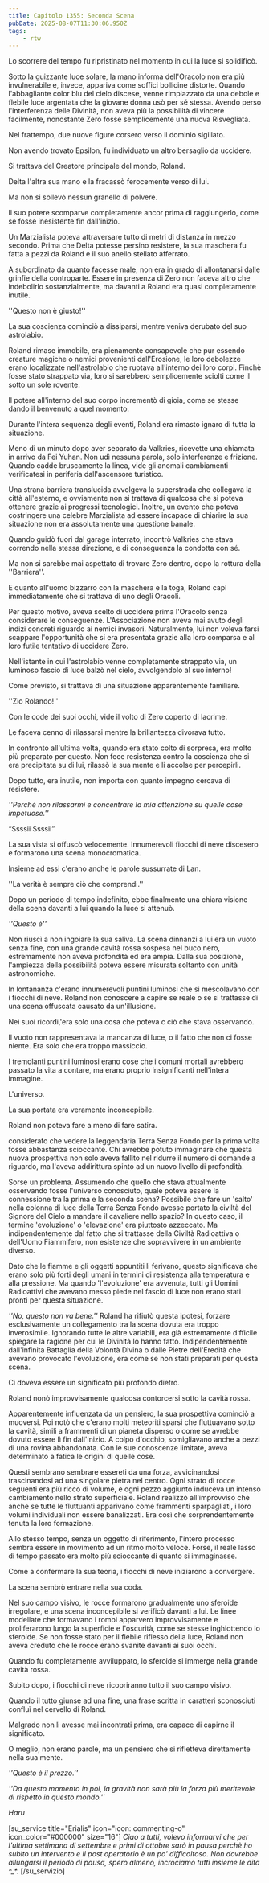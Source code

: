 ```yaml
---
title: Capitolo 1355: Seconda Scena
pubDate: 2025-08-07T11:30:06.950Z
tags:
    - rtw
---
```



Lo scorrere del tempo fu ripristinato nel momento in cui la luce si solidificò.


Sotto la guizzante luce solare, la mano informa dell'Oracolo non era più invulnerabile e, invece, appariva come soffici bollicine distorte. </span><span style="vertical-align: inherit">Quando l'abbagliante color blu del cielo discese, venne rimpiazzato da una debole e flebile luce argentata che la giovane donna usò per sé stessa. </span><span style="vertical-align: inherit">Avendo perso l'interferenza delle Divinità, non aveva più la possibilità di vincere facilmente, nonostante Zero fosse semplicemente una nuova Risvegliata.


Nel frattempo, due nuove figure corsero verso il dominio sigillato.


Non avendo trovato Epsilon, fu individuato un altro bersaglio da uccidere.


Si trattava del Creatore principale del mondo, Roland.


Delta l'altra sua mano e la fracassò ferocemente verso di lui.


Ma non si sollevò nessun granello di polvere.


Il suo potere scomparve completamente ancor prima di raggiungerlo, come se fosse inesistente fin dall'inizio.


Un Marzialista poteva attraversare tutto di metri di distanza in mezzo secondo. </span><span style="vertical-align: inherit">Prima che Delta potesse persino resistere, la sua maschera fu fatta a pezzi da Roland e il suo anello stellato afferrato.


A subordinato da quanto facesse male, non era in grado di allontanarsi dalle grinfie della controparte. </span><span style="vertical-align: inherit">Essere in presenza di Zero non faceva altro che indebolirlo sostanzialmente, ma davanti a Roland era quasi completamente inutile.


''Questo non è giusto!''


La sua coscienza cominciò a dissiparsi, mentre veniva derubato del suo astrolabio.


Roland rimase immobile, era pienamente consapevole che pur essendo creature magiche o nemici provenienti dall'Erosione, le loro debolezze erano localizzate nell'astrolabio che ruotava all'interno dei loro corpi. </span><span style="vertical-align: inherit">Finchè fosse stato strappato via, loro si sarebbero semplicemente sciolti come il sotto un sole rovente.


Il potere all'interno del suo corpo incrementò di gioia, come se stesse dando il benvenuto a quel momento.


Durante l'intera sequenza degli eventi, Roland era rimasto ignaro di tutta la situazione.


Meno di un minuto dopo aver separato da Valkries, ricevette una chiamata in arrivo da Fei Yuhan. </span><span style="vertical-align: inherit">Non udì nessuna parola, solo interferenze e frizione. </span><span style="vertical-align: inherit">Quando cadde bruscamente la linea, vide gli anomali cambiamenti verificatesi in periferia dall'ascensore turistico.


Una strana barriera translucida avvolgeva la superstrada che collegava la città all'esterno, e ovviamente non si trattava di qualcosa che si poteva ottenere grazie ai progressi tecnologici. </span><span style="vertical-align: inherit">Inoltre, un evento che poteva costringere una celebre Marzialista ad essere incapace di chiarire la sua situazione non era assolutamente una questione banale.


Quando guidò fuori dal garage interrato, incontrò Valkries che stava correndo nella stessa direzione, e di conseguenza la condotta con sé.


Ma non si sarebbe mai aspettato di trovare Zero dentro, dopo la rottura della ''Barriera''.


E quanto all'uomo bizzarro con la maschera e la toga, Roland capì immediatamente che si trattava di uno degli Oracoli.


Per questo motivo, aveva scelto di uccidere prima l'Oracolo senza considerare le conseguenze. </span><span style="vertical-align: inherit">L'Associazione non aveva mai avuto degli indizi concreti riguardo ai nemici invasori. </span><span style="vertical-align: inherit">Naturalmente, lui non voleva farsi scappare l'opportunità che si era presentata grazie alla loro comparsa e al loro futile tentativo di uccidere Zero.


Nell'istante in cui l'astrolabio venne completamente strappato via, un luminoso fascio di luce balzò nel cielo, avvolgendolo al suo interno!


Come previsto, si trattava di una situazione apparentemente familiare.


''Zio Rolando!''


Con le code dei suoi occhi, vide il volto di Zero coperto di lacrime.


Le faceva cenno di rilassarsi mentre la brillantezza divorava tutto.


In confronto all'ultima volta, quando era stato colto di sorpresa, era molto più preparato per questo. </span><span style="vertical-align: inherit">Non fece resistenza contro la coscienza che si era precipitata su di lui, rilassò la sua mente e li accolse per percepirli.


Dopo tutto, era inutile, non importa con quanto impegno cercava di resistere.


<em>''Perché non rilassarmi e concentrare la mia attenzione su quelle cose impetuose.'' </em>


“Ssssii Ssssii”


La sua vista si offuscò velocemente. </span><span style="vertical-align: inherit">Innumerevoli fiocchi di neve discesero e formarono una scena monocromatica.


Insieme ad essi c'erano anche le parole sussurrate di Lan.


''La verità è sempre ciò che comprendi.''


Dopo un periodo di tempo indefinito, ebbe finalmente una chiara visione della scena davanti a lui quando la luce si attenuò.


<em>''Questo è''</em>


Non riuscì a non ingoiare la sua saliva. </span><span style="vertical-align: inherit">La scena dinnanzi a lui era un vuoto senza fine, con una grande cavità rossa sospesa nel buco nero, estremamente non aveva profondità ed era ampia. </span><span style="vertical-align: inherit">Dalla sua posizione, l'ampiezza della possibilità poteva essere misurata soltanto con unità astronomiche.


In lontananza c'erano innumerevoli puntini luminosi che si mescolavano con i fiocchi di neve. </span><span style="vertical-align: inherit">Roland non conoscere a capire se reale o se si trattasse di una scena offuscata causato da un'illusione.


Nei suoi ricordi,'era solo una cosa che poteva c ciò che stava osservando.


Il vuoto non rappresentava la mancanza di luce, o il fatto che non ci fosse niente. </span><span style="vertical-align: inherit">Era solo che era troppo massiccio.


I tremolanti puntini luminosi erano cose che i comuni mortali avrebbero passato la vita a contare, ma erano proprio insignificanti nell'intera immagine.


L'universo.


La sua portata era veramente inconcepibile.


Roland non poteva fare a meno di fare satira.


considerato che vedere la leggendaria Terra Senza Fondo per la prima volta fosse abbastanza scioccante. </span><span style="vertical-align: inherit">Chi avrebbe potuto immaginare che questa nuova prospettiva non solo aveva fallito nel ridurre il numero di domande a riguardo, ma l'aveva addirittura spinto ad un nuovo livello di profondità.


Sorse un problema. </span><span style="vertical-align: inherit">Assumendo che quello che stava attualmente osservando fosse l'universo conosciuto, quale poteva essere la connessione tra la prima e la seconda scena? </span><span style="vertical-align: inherit">Possibile che fare un 'salto' nella colonna di luce della Terra Senza Fondo avesse portato la civiltà del Signore del Cielo a mandare il cavaliere nello spazio? </span><span style="vertical-align: inherit">In questo caso, il termine 'evoluzione' o 'elevazione' era piuttosto azzeccato. </span><span style="vertical-align: inherit">Ma indipendentemente dal fatto che si trattasse della Civiltà Radioattiva o dell'Uomo Fiammifero, non esistenze che sopravvivere in un ambiente diverso.


Dato che le fiamme e gli oggetti appuntiti li ferivano, questo significava che erano solo più forti degli umani in termini di resistenza alla temperatura e alla pressione. </span><span style="vertical-align: inherit">Ma quando 'l'evoluzione' era avvenuta, tutti gli Uomini Radioattivi che avevano messo piede nel fascio di luce non erano stati pronti per questa situazione.


<em>''No, questo non va bene.''</em> Roland ha rifiutò questa ipotesi, forzare esclusivamente un collegamento tra la scena dovuta era troppo inverosimile. </span><span style="vertical-align: inherit">Ignorando tutte le altre variabili, era già estremamente difficile spiegare la ragione per cui le Divinità lo hanno fatto. </span><span style="vertical-align: inherit">Indipendentemente dall'infinita Battaglia della Volontà Divina o dalle Pietre dell'Eredità che avevano provocato l'evoluzione, era come se non stati preparati per questa scena.


Ci doveva essere un significato più profondo dietro.


Roland nonò improvvisamente qualcosa contorcersi sotto la cavità rossa.


Apparentemente influenzata da un pensiero, la sua prospettiva cominciò a muoversi. </span><span style="vertical-align: inherit">Poi notò che c'erano molti meteoriti sparsi che fluttuavano sotto la cavità, simili a frammenti di un pianeta disperso o come se avrebbe dovuto essere lì fin dall'inizio. </span><span style="vertical-align: inherit">A colpo d'occhio, somigliavano anche a pezzi di una rovina abbandonata. </span><span style="vertical-align: inherit">Con le sue conoscenze limitate, aveva determinato a fatica le origini di quelle cose.


Questi sembrano sembrare essereti da una forza, avvicinandosi trascinandosi ad una singolare pietra nel centro. </span><span style="vertical-align: inherit">Ogni strato di rocce seguenti era più ricco di volume, e ogni pezzo aggiunto induceva un intenso cambiamento nello strato superficiale. </span><span style="vertical-align: inherit">Roland realizzò all'improvviso che anche se tutte le fluttuanti apparivano come frammenti sparpagliati, i loro volumi individuali non essere banalizzati. </span><span style="vertical-align: inherit">Era così che sorprendentemente tenuta la loro formazione.


Allo stesso tempo, senza un oggetto di riferimento, l'intero processo sembra essere in movimento ad un ritmo molto veloce. </span><span style="vertical-align: inherit">Forse, il reale lasso di tempo passato era molto più scioccante di quanto si immaginasse.


Come a confermare la sua teoria, i fiocchi di neve iniziarono a convergere.


La scena sembrò entrare nella sua coda.


Nel suo campo visivo, le rocce formarono gradualmente uno sferoide irregolare, e una scena inconcepibile si verificò davanti a lui. </span><span style="vertical-align: inherit">Le linee modellate che formavano i rombi apparvero improvvisamente e proliferarono lungo la superficie e l'oscurità, come se stesse inghiottendo lo sferoide. </span><span style="vertical-align: inherit">Se non fosse stato per il flebile riflesso della luce, Roland non aveva creduto che le rocce erano svanite davanti ai suoi occhi.


Quando fu completamente avviluppato, lo sferoide si immerge nella grande cavità rossa.


Subito dopo, i fiocchi di neve ricopriranno tutto il suo campo visivo.


Quando il tutto giunse ad una fine, una frase scritta in caratteri sconosciuti confluì nel cervello di Roland.


Malgrado non li avesse mai incontrati prima, era capace di capirne il significato.


O meglio, non erano parole, ma un pensiero che si rifletteva direttamente nella sua mente.


<em>''Questo è il prezzo.''</em>


<em>''Da questo momento in poi, la gravità non sarà più la forza più meritevole di rispetto in questo mondo.''</em>


<em>Haru</em>






[su_service title="Erialis" icon="icon: commenting-o" icon_color="#000000" size="16"] <em>Ciao a tutti, volevo informarvi che per l'ultima settimana di settembre e primi di ottobre sarò in pausa perchè ho subito un intervento e il post operatorio è un po' difficoltoso. </span><span style="vertical-align: inherit">Non dovrebbe allungarsi il periodo di pausa, spero almeno, incrociamo tutti insieme le dita ^_*. </em>[/su_servizio]
                                


                                



